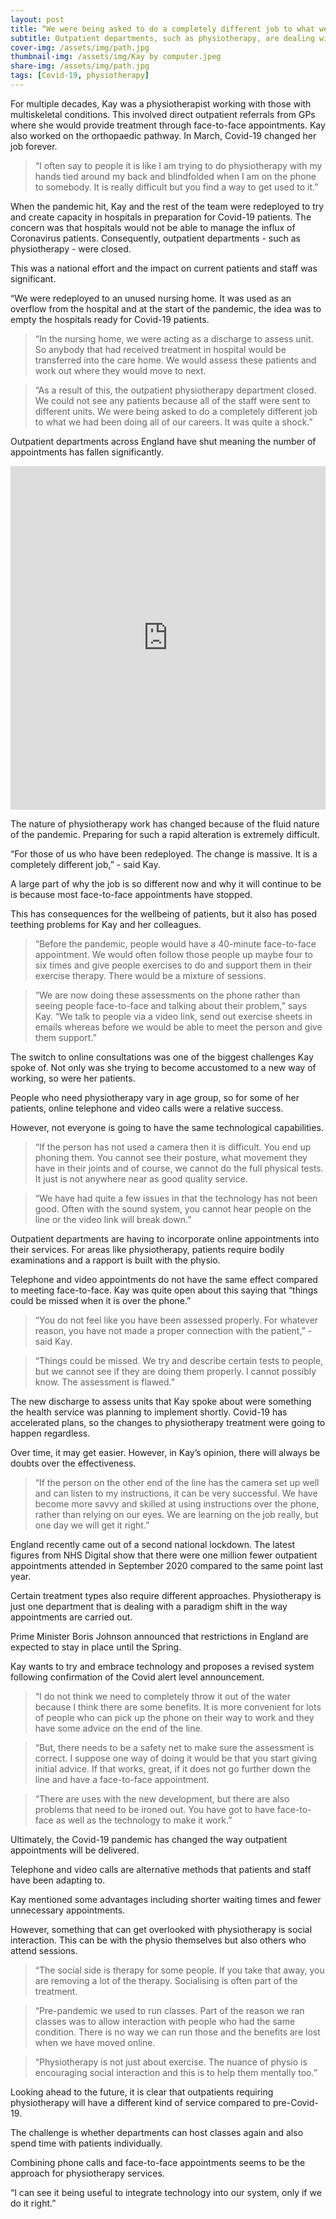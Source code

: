 ```yaml
---
layout: post
title: “We were being asked to do a completely different job to what we had been doing all of our careers” - physiotherapist Kay Hebden on the impact of Covid-19
subtitle: Outpatient departments, such as physiotherapy, are dealing with a global pandemic which has altered the working environment in a plethora of ways.
cover-img: /assets/img/path.jpg
thumbnail-img: /assets/img/Kay by computer.jpeg
share-img: /assets/img/path.jpg
tags: [Covid-19, physiotherapy]
---
```


For multiple decades, Kay was a physiotherapist working with those with multiskeletal conditions. This involved direct outpatient referrals from GPs where she would provide treatment through face-to-face appointments. Kay also worked on the orthopaedic pathway. In March, Covid-19 changed her job forever.

>“I often say to people it is like I am trying to do physiotherapy with my hands tied around my back and blindfolded when I am on the phone to somebody. It is really difficult but you find a way to get used to it.”

When the pandemic hit, Kay and the rest of the team were redeployed to try and create capacity in hospitals in preparation for Covid-19 patients. The concern was that hospitals would not be able to manage the influx of Coronavirus patients. Consequently, outpatient departments - such as physiotherapy - were closed.

This was a national effort and the impact on current patients and staff was significant.

“We were redeployed to an unused nursing home. It was used as an overflow from the hospital and at the start of the pandemic, the idea was to empty the hospitals ready for Covid-19 patients.

>“In the nursing home, we were acting as a discharge to assess unit. So anybody that had received treatment in hospital would be transferred into the care home. We would assess these patients and work out where they would move to next.

>“As a result of this, the outpatient physiotherapy department closed. We could not see any patients because all of the staff were sent to different units. We were being asked to do a completely different job to what we had been doing all of our careers. It was quite a shock.”

Outpatient departments across England have shut meaning the number of appointments has fallen significantly.

<iframe title="The total number of outpatients appointments has fallen in the past year" aria-label="Interactive line chart" id="datawrapper-chart-N2E6a" src="https://datawrapper.dwcdn.net/N2E6a/2/" scrolling="no" frameborder="0" style="border: none;" width="100%" height="550"></iframe>

The nature of physiotherapy work has changed because of the fluid nature of the pandemic. Preparing for such a rapid alteration is extremely difficult.

“For those of us who have been redeployed. The change is massive. It is a completely different job,” - said Kay.

A large part of why the job is so different now and why it will continue to be is because most face-to-face appointments have stopped.

This has consequences for the wellbeing of patients, but it also has posed teething problems for Kay and her colleagues.

> “Before the pandemic, people would have a 40-minute face-to-face appointment. We would often follow those people up maybe four to six times and give people exercises to do and support them in their exercise therapy. There would be a mixture of sessions.

> “We are now doing these assessments on the phone rather than seeing people face-to-face and talking about their problem,” says Kay. “We talk to people via a video link, send out exercise sheets in emails whereas before we would be able to meet the person and give them support.”

The switch to online consultations was one of the biggest challenges Kay spoke of. Not only was she trying to become accustomed to a new way of working, so were her patients.

People who need physiotherapy vary in age group, so for some of her patients, online telephone and video calls were a relative success.

However, not everyone is going to have the same technological capabilities.

> “If the person has not used a camera then it is difficult. You end up phoning them. You cannot see their posture, what movement they have in their joints and of course, we cannot do the full physical tests. It just is not anywhere near as good quality service.

> “We have had quite a few issues in that the technology has not been good. Often with the sound system, you cannot hear people on the line or the video link will break down.”

Outpatient departments are having to incorporate online appointments into their services. For areas like physiotherapy, patients require bodily examinations and a rapport is built with the physio.

Telephone and video appointments do not have the same effect compared to meeting face-to-face. Kay was quite open about this saying that “things could be missed when it is over the phone.”

> “You do not feel like you have been assessed properly. For whatever reason, you have not made a proper connection with the patient,” - said Kay.

> “Things could be missed. We try and describe certain tests to people, but we cannot see if they are doing them properly. I cannot possibly know. The assessment is flawed.”

The new discharge to assess units that Kay spoke about were something the health service was planning to implement shortly. Covid-19 has accelerated plans, so the changes to physiotherapy treatment were going to happen regardless.

Over time, it may get easier. However, in Kay’s opinion, there will always be doubts over the effectiveness.

> “If the person on the other end of the line has the camera set up well and can listen to my instructions, it can be very successful. We have become more savvy and skilled at using instructions over the phone, rather than relying on our eyes. We are learning on the job really, but one day we will get it right.”

England recently came out of a second national lockdown. The latest figures from NHS Digital show that there were one million fewer outpatient appointments attended in September 2020 compared to the same point last year.

Certain treatment types also require different approaches. Physiotherapy is just one department that is dealing with a paradigm shift in the way appointments are carried out.

<div class="flourish-embed flourish-chart" data-src="visualisation/4405971"><script src="https://public.flourish.studio/resources/embed.js"></script></div>

Prime Minister Boris Johnson announced that restrictions in England are expected to stay in place until the Spring.

Kay wants to try and embrace technology and proposes a revised system following confirmation of the Covid alert level announcement.

> “I do not think we need to completely throw it out of the water because I think there are some benefits. It is more convenient for lots of people who can pick up the phone on their way to work and they have some advice on the end of the line.

> “But, there needs to be a safety net to make sure the assessment is correct. I suppose one way of doing it would be that you start giving initial advice. If that works, great, if it does not go further down the line and have a face-to-face appointment.

> “There are uses with the new development, but there are also problems that need to be ironed out. You have got to have face-to-face as well as the technology to make it work.”

Ultimately, the Covid-19 pandemic has changed the way outpatient appointments will be delivered.

Telephone and video calls are alternative methods that patients and staff have been adapting to.

Kay mentioned some advantages including shorter waiting times and fewer unnecessary appointments.

However, something that can get overlooked with physiotherapy is social interaction. This can be with the physio themselves but also others who attend sessions.

> “The social side is therapy for some people. If you take that away, you are removing a lot of the therapy. Socialising is often part of the treatment.

> “Pre-pandemic we used to run classes. Part of the reason we ran classes was to allow interaction with people who had the same condition. There is no way we can run those and the benefits are lost when we have moved online.

> “Physiotherapy is not just about exercise. The nuance of physio is encouraging social interaction and this is to help them mentally too.”

Looking ahead to the future, it is clear that outpatients requiring physiotherapy will have a different kind of service compared to pre-Covid-19.

The challenge is whether departments can host classes again and also spend time with patients individually. 

Combining phone calls and face-to-face appointments seems to be the approach for physiotherapy services.

“I can see it being useful to integrate technology into our system, only if we do it right.”
